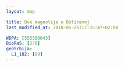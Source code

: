 ```yaml
---
layout: map

title: Dve magnolije u Botićevoj
last_modified_at: 2018-05-25T17:35:47+02:00

WDPA: [555589043]
BioRaS: [270]
geoSrbija:
  L1_182: [89]
---
```

